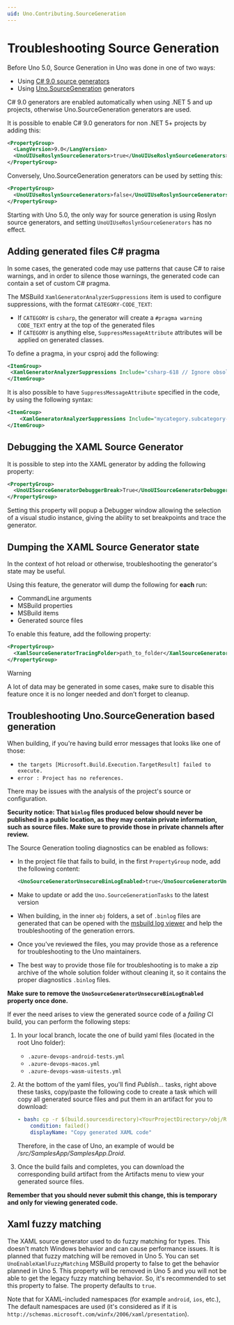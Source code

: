 ```yaml
---
uid: Uno.Contributing.SourceGeneration
---
```


# Troubleshooting Source Generation

Before Uno 5.0, Source Generation in Uno was done in one of two ways:

- Using [C# 9.0 source generators](https://devblogs.microsoft.com/dotnet/introducing-c-source-generators/)
- Using [Uno.SourceGeneration](https://github.com/unoplatform/uno.sourcegeneration) generators

C# 9.0 generators are enabled automatically when using .NET 5 and up projects, otherwise Uno.SourceGeneration generators are used.

It is possible to enable C# 9.0 generators for non .NET 5+ projects by adding this:

```xml
<PropertyGroup>
  <LangVersion>9.0</LangVersion>
  <UnoUIUseRoslynSourceGenerators>true</UnoUIUseRoslynSourceGenerators>
</PropertyGroup>
```

Conversely, Uno.SourceGeneration generators can be used by setting this:

```xml
<PropertyGroup>
  <UnoUIUseRoslynSourceGenerators>false</UnoUIUseRoslynSourceGenerators>
</PropertyGroup>
```

Starting with Uno 5.0, the only way for source generation is using Roslyn source generators, and setting `UnoUIUseRoslynSourceGenerators` has no effect.

## Adding generated files C# pragma

In some cases, the generated code may use patterns that cause C# to raise warnings, and in order to silence those warnings, the generated code can contain a set of custom C# pragma.

The MSBuild `XamlGeneratorAnalyzerSuppressions` item is used to configure suppressions, with the format `CATEGORY-CODE_TEXT`:

- If `CATEGORY` is `csharp`, the generator will create a `#pragma warning CODE_TEXT` entry at the top of the generated files
- If `CATEGORY` is anything else, `SuppressMessageAttribute` attributes will be applied on generated classes.

To define a pragma, in your csproj add the following:

```xml
<ItemGroup>
 <XamlGeneratorAnalyzerSuppressions Include="csharp-618 // Ignore obsolete members warnings" />
</ItemGroup>
```

It is also possible to have `SuppressMessageAttribute` specified in the code, by using the following syntax:

```xml
<ItemGroup>
    <XamlGeneratorAnalyzerSuppressions Include="mycategory.subcategory-CAT0042" />
</ItemGroup>
```

## Debugging the XAML Source Generator

It is possible to step into the XAML generator by adding the following property:

```xml
<PropertyGroup>
  <UnoUISourceGeneratorDebuggerBreak>True</UnoUISourceGeneratorDebuggerBreak>
</PropertyGroup>
```

Setting this property will popup a Debugger window allowing the selection of a visual studio instance, giving the ability to set breakpoints and trace the generator.

## Dumping the XAML Source Generator state

In the context of hot reload or otherwise, troubleshooting the generator's state may be useful.

Using this feature, the generator will dump the following for **each** run:

- CommandLine arguments
- MSBuild properties
- MSBuild items
- Generated source files

To enable this feature, add the following property:

```xml
<PropertyGroup>
  <XamlSourceGeneratorTracingFolder>path_to_folder</XamlSourceGeneratorTracingFolder>
</PropertyGroup>
```

> [!WARNING]
> A lot of data may be generated in some cases, make sure to disable this feature once it is no longer needed and don't forget to cleanup.

## Troubleshooting Uno.SourceGeneration based generation

When building, if you're having build error messages that looks like one of those:

- `the targets [Microsoft.Build.Execution.TargetResult] failed to execute.`
- `error : Project has no references.`

There may be issues with the analysis of the project's source or configuration.

**Security notice: That `binlog` files produced below should never be published in a public location, as they may contain private information, such as source files. Make sure to provide those in private channels after review.**

The Source Generation tooling diagnostics can be enabled as follows:

- In the project file that fails to build, in the first `PropertyGroup` node, add the following content:

    ```xml
    <UnoSourceGeneratorUnsecureBinLogEnabled>true</UnoSourceGeneratorUnsecureBinLogEnabled>
    ```

- Make to update or add the `Uno.SourceGenerationTasks` to the latest version
- When building, in the inner `obj` folders, a set of `.binlog` files are generated that can be opened with the [msbuild log viewer](http://msbuildlog.com/) and help the troubleshooting of the generation errors.
- Once you've reviewed the files, you may provide those as a reference for troubleshooting to the Uno maintainers.
- The best way to provide those file for troubleshooting is to make a zip archive of the whole solution folder without cleaning it, so it contains the proper diagnostics `.binlog` files.

**Make sure to remove the `UnoSourceGeneratorUnsecureBinLogEnabled` property once done.**

If ever the need arises to view the generated source code of a *failing* CI build, you can perform the following steps:

1. In your local branch, locate the one of build yaml files (located in the root Uno folder):
     - `.azure-devops-android-tests.yml`
     - `.azure-devops-macos.yml`
     - `.azure-devops-wasm-uitests.yml`

2. At the bottom of the yaml files, you'll find *Publish...* tasks, right above these tasks, copy/paste the following code to create a task which will copy all generated source files and put them in an artifact for you to download:

    ```yml
    - bash: cp -r $(build.sourcesdirectory)<YourProjectDirectory>/obj/Release/g/XamlCodeGenerator/ $(build.artifactstagingdirectory)
        condition: failed()
        displayName: "Copy generated XAML code"
    ```

    Therefore, in the case of Uno, an example of <YourProjectDirectory> would be */src/SamplesApp/SamplesApp.Droid*.

3. Once the build fails and completes, you can download the corresponding build artifact from the Artifacts menu to view your generated source files.

**Remember that you should never submit this change, this is temporary and only for viewing generated code.**

## Xaml fuzzy matching

The XAML source generator used to do fuzzy matching for types. This doesn't match Windows behavior and can cause performance issues. It is planned that fuzzy matching will be removed in Uno 5. You can set `UnoEnableXamlFuzzyMatching` MSBuild property to false to get the behavior planned in Uno 5. This property will be removed in Uno 5 and you will not be able to get the legacy fuzzy matching behavior. So, it's recommended to set this property to false. The property defaults to `true`.

Note that for XAML-included namespaces (for example `android`, `ios`, etc.), The default namespaces are used (it's considered as if it is `http://schemas.microsoft.com/winfx/2006/xaml/presentation`).
